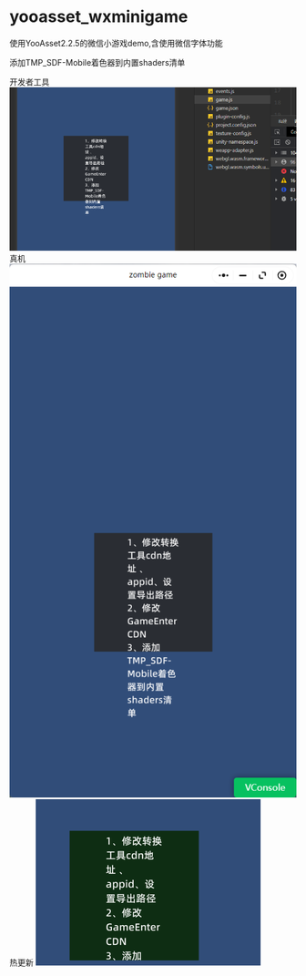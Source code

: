 # yooasset_wxminigame

使用YooAsset2.2.5的微信小游戏demo,含使用微信字体功能

添加TMP_SDF-Mobile着色器到内置shaders清单

开发者工具
![img](./img.png)
真机
![img2](./img2.png)
热更新
![img3](./img3.png)